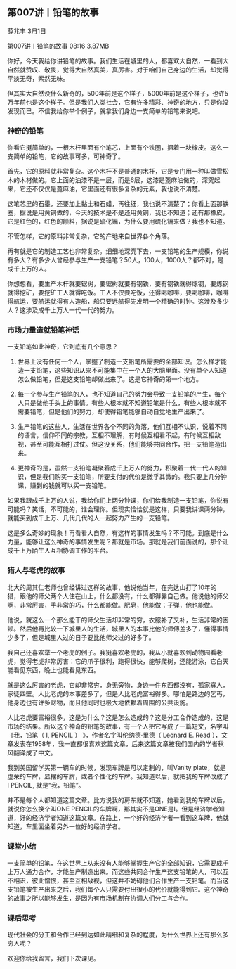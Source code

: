 

## 第007讲丨铅笔的故事


薛兆丰
3月1日

第007讲丨铅笔的故事
08:16 3.87MB


你好，今天我给你讲铅笔的故事。我们生活在城里的人，都喜欢大自然，一看到大自然就赞叹、敬畏，觉得大自然真美，真厉害。对于咱们自己身边的生活，却觉得平淡无奇，索然无味。

但其实大自然没什么新奇的，500年前是这个样子，5000年前是这个样子，也许5万年前也是这个样子。但是我们人类社会，它有许多精彩、神奇的地方，只是你没发现而已。不信我给你举个例子，就拿我们身边一支简单的铅笔来说吧。

### 神奇的铅笔

你看它挺简单的，一根木杆里面有个笔芯，上面有个铁圈，捆着一块橡皮。这么一支简单的铅笔，它的故事可多，可神奇了。

首先，它的原料就非常复杂。这个木杆不是普通的木杆，它是专门用一种叫做雪松木的木材做的。它上面的油漆不是一层，而是6层，这漆是蓖麻油做的，深究起来，它还不仅仅是蓖麻油，它里面还有很多复杂的元素，我也说不清楚。

这笔芯里的石墨，还要加上黏土和石蜡，再往细，我也说不清楚了；你看上面那铁圈，据说是用黄铜做的，今天的技术是不是还用黄铜，我也不知道；还有那橡皮，它是红色的，红色的颜料，据说是硫化镉，为什么要用硫化镉来做？我也不知道。

不管怎样，它的原料非常复杂，它的产地来自世界各个角落。

再有就是它的制造工艺也非常复杂。细细地深究下去，一支铅笔的生产规模，你说有多大？有多少人曾经参与生产一支铅笔？50人，100人，1000人？都不对，是成千上万的人。

你想想看，要生产木杆就要锯树，要锯树就要有钢铁，要有钢铁就得炼钢，要炼钢就得挖矿，要挖矿工人就得吃饭。工人不仅要吃饭，还得喝咖啡，要喝咖啡，咖啡得航运，要航运就得有人造船，船只要远航得先发明一个精确的时钟。这涉及多少人？这涉及成千上万人一代一代的努力。

### 市场力量造就铅笔神话

一支铅笔如此神奇，它到底有几个意思？

1. 世界上没有任何一个人，掌握了制造一支铅笔所需要的全部知识。怎么样才能造一支铅笔，这些知识从来不可能集中在一个人的大脑里面。没有单个人知道怎么做铅笔，但是这支铅笔却做出来了。这是它神奇的第一个地方。

2. 每一个参与生产铅笔的人，也不知道自己的努力会导致一支铅笔的产生，每个人只是做他手头上的事情。有些人根本就不知道铅笔是什么，有些人根本就不需要铅笔，但是他们的努力，却使得铅笔能够自动自觉地生产出来了。

3. 生产铅笔的这些人，生活在世界各个不同的角落，他们互相不认识，说着不同的语言，信仰不同的宗教，互相不理解，有时候互相看不起，有时候互相敌视，甚至可能互相打过仗。但这没关系，他们能够共同合作，把一支铅笔造出来。

4. 更神奇的是，虽然一支铅笔凝聚着成千上万人的努力，积聚着一代一代人的知识，但是我们购买一支铅笔，所要支付的代价是微乎其微的。我只要上几分钟课，赚到的钱就可以买一支铅笔。

如果我跟成千上万的人说，我给你们上两分钟课，你们给我制造一支铅笔，你说有可能吗？笑话，不可能的，谁会理你。但现实恰恰就是这样，只要我讲课两分钟，就能买到成千上万、几代几代的人一起努力产生的一支铅笔。

这是多么奇妙的现象！再看看大自然，有这样的事情发生吗？不可能。到底是什么力量，能够让这么神奇的事情发生呢？那就是市场。那就是我们前面说的，那个让成千上万陌生人互相协调工作的平台。

### 猎人与老虎的故事

北大的周其仁老师也曾经讲过这样的故事，他说他当年，在完达山打了10年的猎，跟他的师父两个人住在山上，什么都没有，什么都得靠自己做。他说他的师父啊，非常厉害，手非常的巧，什么都能做。肥皂，他能做；子弹，他也能做。

他说，就这么一个那么能干的师父生活却非常的穷，衣服补了又补，生活非常的困顿。然后他再比较一下城里人的生活，城里人的本事比他的师傅差多了，懂得事情少多了，但是城里人过的日子要比他师父过的好多了。

我自己还喜欢举一个老虎的例子。我挺喜欢老虎的，我从小就喜欢到动物园看老虎，觉得老虎非常厉害：它的爪子很利，跑得很快，能够爬树，还能游泳，它白天能看见东西，晚上也能看见东西。

就是这么厉害的老虎，它却非常穷，身无旁物，身边一件东西都没有，孤家寡人，家徒四壁。人比老虎的本事差多了，但是人比老虎富裕得多。哪怕是路边的乞丐，他身边也有许多财物，而且他同时也极大地依赖着周围的公共设施。

人比老虎要富裕很多，这是为什么？这是怎么造成的？这是分工合作造成的，这是市场的结果。所以这个神奇的铅笔的故事，有一个人把它写成了一篇短文，名字叫《我，铅笔（ I, PENCIL ） 》，作者名字叫伦纳德·里德（ Leonard E. Read ），文章发表在1958年，我一直都很喜欢这篇文章，后来这篇文章被我们国内的学者秋风翻译成了中文。

我到美国留学买第一辆车的时候，发现车牌是可以定制的，叫Vanity plate，就是虚荣的车牌，显摆的车牌，或者个性化的车牌。我知道以后，就把我的车牌改成了I PENCIL, 就是“我，铅笔”。

并不是每个人都知道这篇文章。比方说我的房东就不知道，她看到我的车牌以后，就说你怎么换个叫ONE PENCIL的车牌啊，那其实不是ONE是I。但是经济学者知道，好的经济学者知道这篇文章。在路上，一个好的经济学者一看到这车牌，他就知道，车里面坐着另外一位好的经济学者。

### 课堂小结

一支简单的铅笔，在这世界上从来没有人能够掌握生产它的全部知识，它需要成千上万人通力合作，才能生产制造出来。而这些共同合作生产这支铅笔的人，可以互不相识，彼此憎恨，甚至互相敌视，但这并不妨碍他们合作生产一支铅笔。而当这支铅笔被生产出来之后，我们每个人只需要付出很小的代价就能得到它。这个神奇的故事之所以能够发生，是因为有市场机制在协调人们分工与合作。

### 课后思考

现代社会的分工和合作已经到达如此精细和复杂的程度，为什么世界上还有那么多穷人呢？

欢迎你给我留言，我们下次课见。

